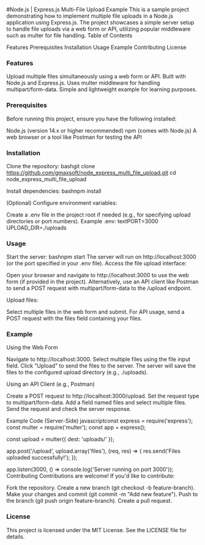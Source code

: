 #Node.js | Express.js Multi-File Upload Example
This is a sample project demonstrating how to implement multiple file uploads in a Node.js application using Express.js. The project showcases a simple server setup to handle file uploads via a web form or API, utilizing popular middleware such as multer for file handling.
Table of Contents

Features
Prerequisites
Installation
Usage
Example
Contributing
License

### Features

Upload multiple files simultaneously using a web form or API.
Built with Node.js and Express.js.
Uses multer middleware for handling multipart/form-data.
Simple and lightweight example for learning purposes.

### Prerequisites
Before running this project, ensure you have the following installed:

Node.js (version 14.x or higher recommended)
npm (comes with Node.js)
A web browser or a tool like Postman for testing the API

### Installation

Clone the repository:
bashgit clone https://github.com/gmaxsoft/node_express_multi_file_upload.git
cd node_express_multi_file_upload

Install dependencies:
bashnpm install

(Optional) Configure environment variables:

Create a .env file in the project root if needed (e.g., for specifying upload directories or port numbers).
Example .env:
textPORT=3000
UPLOAD_DIR=./uploads


### Usage

Start the server:
bashnpm start
The server will run on http://localhost:3000 (or the port specified in your .env file).
Access the file upload interface:

Open your browser and navigate to http://localhost:3000 to use the web form (if provided in the project).
Alternatively, use an API client like Postman to send a POST request with multipart/form-data to the /upload endpoint.


Upload files:

Select multiple files in the web form and submit.
For API usage, send a POST request with the files field containing your files.



### Example
Using the Web Form

Navigate to http://localhost:3000.
Select multiple files using the file input field.
Click "Upload" to send the files to the server.
The server will save the files to the configured upload directory (e.g., ./uploads).

Using an API Client (e.g., Postman)

Create a POST request to http://localhost:3000/upload.
Set the request type to multipart/form-data.
Add a field named files and select multiple files.
Send the request and check the server response.

Example Code (Server-Side)
javascriptconst express = require('express');
const multer = require('multer');
const app = express();

const upload = multer({ dest: 'uploads/' });

app.post('/upload', upload.array('files'), (req, res) => {
  res.send('Files uploaded successfully!');
});

app.listen(3000, () => console.log('Server running on port 3000'));
Contributing
Contributions are welcome! If you'd like to contribute:

Fork the repository.
Create a new branch (git checkout -b feature-branch).
Make your changes and commit (git commit -m "Add new feature").
Push to the branch (git push origin feature-branch).
Create a pull request.

### License
This project is licensed under the MIT License. See the LICENSE file for details.
